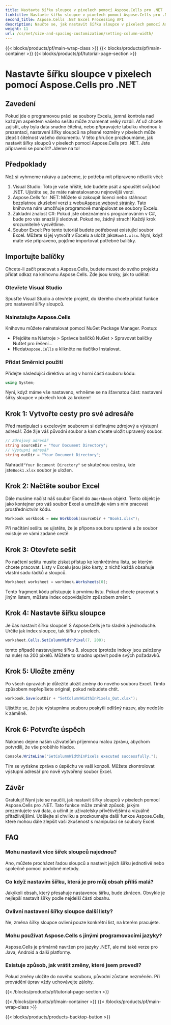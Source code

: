 ```yaml
---
title: Nastavte šířku sloupce v pixelech pomocí Aspose.Cells pro .NET
linktitle: Nastavte šířku sloupce v pixelech pomocí Aspose.Cells pro .NET
second_title: Aspose.Cells .NET Excel Processing API
description: Naučte se, jak nastavit šířku sloupce v pixelech pomocí Aspose.Cells for .NET. Vylepšete své soubory Excel pomocí tohoto jednoduchého průvodce krok za krokem.
weight: 11
url: /cs/net/size-and-spacing-customization/setting-column-width/
---
```


{{< blocks/products/pf/main-wrap-class >}}
{{< blocks/products/pf/main-container >}}
{{< blocks/products/pf/tutorial-page-section >}}

# Nastavte šířku sloupce v pixelech pomocí Aspose.Cells pro .NET

## Zavedení
Pokud jde o programovou práci se soubory Excelu, jemná kontrola nad každým aspektem vašeho sešitu může znamenat velký rozdíl. Ať už chcete zajistit, aby byla data snadno čitelná, nebo připravujete tabulku vhodnou k prezentaci, nastavení šířky sloupců na přesné rozměry v pixelech může zlepšit čitelnost vašeho dokumentu. V této příručce prozkoumáme, jak nastavit šířky sloupců v pixelech pomocí Aspose.Cells pro .NET. Jste připraveni se ponořit? Jdeme na to!
## Předpoklady
Než si vyhrneme rukávy a začneme, je potřeba mít připraveno několik věcí:
1. Visual Studio: Toto je vaše hřiště, kde budete psát a spouštět svůj kód .NET. Ujistěte se, že máte nainstalovanou nejnovější verzi.
2.  Aspose.Cells for .NET: Můžete si zakoupit licenci nebo stáhnout bezplatnou zkušební verzi z webu[Aspose webové stránky](https://releases.aspose.com/cells/net/). Tato knihovna nám umožňuje programově manipulovat se soubory Excelu.
3. Základní znalost C#: Pokud jste obeznámeni s programováním v C#, bude pro vás snazší ji sledovat. Pokud ne, žádný strach! Každý krok srozumitelně vysvětlíme.
4.  Soubor Excel: Pro tento tutoriál budete potřebovat existující soubor Excel. Můžete si jej vytvořit v Excelu a uložit jako`Book1.xlsx`.
Nyní, když máte vše připraveno, pojďme importovat potřebné balíčky.
## Importujte balíčky
Chcete-li začít pracovat s Aspose.Cells, budete muset do svého projektu přidat odkaz na knihovnu Aspose.Cells. Zde jsou kroky, jak to udělat:
### Otevřete Visual Studio
Spusťte Visual Studio a otevřete projekt, do kterého chcete přidat funkce pro nastavení šířky sloupců.
### Nainstalujte Aspose.Cells
Knihovnu můžete nainstalovat pomocí NuGet Package Manager. Postup:
- Přejděte na Nástroje > Správce balíčků NuGet > Spravovat balíčky NuGet pro řešení…
-  Hledat`Aspose.Cells` a klikněte na tlačítko Instalovat.
### Přidat Směrnici použití
Přidejte následující direktivu using v horní části souboru kódu:
```csharp
using System;
```
Nyní, když máme vše nastaveno, vrhněme se na šťavnatou část: nastavení šířky sloupce v pixelech krok za krokem!
## Krok 1: Vytvořte cesty pro své adresáře
Před manipulací s excelovým souborem si definujme zdrojový a výstupní adresář. Zde žije váš původní soubor a kam chcete uložit upravený soubor.
```csharp
// Zdrojový adresář
string sourceDir = "Your Document Directory";
// Výstupní adresář
string outDir = "Your Document Directory";
```
 Nahradit`"Your Document Directory"` se skutečnou cestou, kde jste`Book1.xlsx` soubor je uložen.
## Krok 2: Načtěte soubor Excel
 Dále musíme načíst náš soubor Excel do a`Workbook` objekt. Tento objekt je jako kontejner pro váš soubor Excel a umožňuje vám s ním pracovat prostřednictvím kódu.
```csharp
Workbook workbook = new Workbook(sourceDir + "Book1.xlsx");
```
Při načítání sešitu se ujistěte, že je přípona souboru správná a že soubor existuje ve vámi zadané cestě.
## Krok 3: Otevřete sešit
Po načtení sešitu musíte získat přístup ke konkrétnímu listu, se kterým chcete pracovat. Listy v Excelu jsou jako karty, z nichž každá obsahuje vlastní sadu řádků a sloupců.
```csharp
Worksheet worksheet = workbook.Worksheets[0];
```
Tento fragment kódu přistupuje k prvnímu listu. Pokud chcete pracovat s jiným listem, můžete index odpovídajícím způsobem změnit.
## Krok 4: Nastavte šířku sloupce
Je čas nastavit šířku sloupce! S Aspose.Cells je to sladké a jednoduché. Určíte jak index sloupce, tak šířku v pixelech.
```csharp
worksheet.Cells.SetColumnWidthPixel(7, 200);
```
tomto případě nastavujeme šířku 8. sloupce (protože indexy jsou založeny na nule) na 200 pixelů. Můžete to snadno upravit podle svých požadavků.
## Krok 5: Uložte změny
Po všech úpravách je důležité uložit změny do nového souboru Excel. Tímto způsobem nepřepíšete originál, pokud nebudete chtít.
```csharp
workbook.Save(outDir + "SetColumnWidthInPixels_Out.xlsx");
```
Ujistěte se, že jste výstupnímu souboru poskytli odlišný název, aby nedošlo k záměně.
## Krok 6: Potvrďte úspěch
Nakonec dejme našim uživatelům příjemnou malou zprávu, abychom potvrdili, že vše proběhlo hladce.
```csharp
Console.WriteLine("SetColumnWidthInPixels executed successfully.");
```
Tím se vytiskne zpráva o úspěchu ve vaší konzoli. Můžete zkontrolovat výstupní adresář pro nově vytvořený soubor Excel.
## Závěr
Gratuluji! Nyní jste se naučili, jak nastavit šířky sloupců v pixelech pomocí Aspose.Cells pro .NET. Tato funkce může změnit způsob, jakým prezentujete svá data, a učinit je uživatelsky přívětivějšími a vizuálně přitažlivějšími. Udělejte si chvilku a prozkoumejte další funkce Aspose.Cells, které mohou dále zlepšit vaši zkušenost s manipulací se soubory Excel.
## FAQ
### Mohu nastavit více šířek sloupců najednou?
Ano, můžete procházet řadou sloupců a nastavit jejich šířku jednotlivě nebo společně pomocí podobné metody.
### Co když nastavím šířku, která je pro můj obsah příliš malá?
Jakýkoli obsah, který přesahuje nastavenou šířku, bude zkrácen. Obvykle je nejlepší nastavit šířky podle nejdelší části obsahu.
### Ovlivní nastavení šířky sloupce další listy?
Ne, změna šířky sloupce ovlivní pouze konkrétní list, na kterém pracujete.
### Mohu používat Aspose.Cells s jinými programovacími jazyky?
Aspose.Cells je primárně navržen pro jazyky .NET, ale má také verze pro Java, Android a další platformy.
### Existuje způsob, jak vrátit změny, které jsem provedl?
Pokud změny uložíte do nového souboru, původní zůstane nezměněn. Při provádění úprav vždy uchovávejte zálohy.

{{< /blocks/products/pf/tutorial-page-section >}}

{{< /blocks/products/pf/main-container >}}
{{< /blocks/products/pf/main-wrap-class >}}

{{< blocks/products/products-backtop-button >}}
